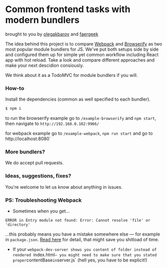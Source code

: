 # Common frontend tasks with modern bundlers

brought to you by [olegakbarov](https://github.com/olegakbarov) and [faergeek](https://github.com/faergeek)

The idea behind this project is to compare [Webpack](https://webpack.github.io/) and [Browserify](http://browserify.org/) as two most popular module bundlers for JS. We've put both setups side by side and configured them up for simple yet common workflow including React app with hot reload. Take a look and compare different approaches and make your next descidion consiously.

We think about it as a TodoMVC for module bundlers if you will.

### How-to

Install the dependencies (common as well specified to each bundler).

```sh
$ npm i
```

to run the browserify example go to `/example-browserify` and `npm start`, then navigate to `http://192.168.0.102:9966/`

for webpack example go to `/example-webpack`, `npm run start` and go to http://localhost:8080`

### More bundlers?

We do accept pull requests.

### Ideas, suggestions, fixes?

You're welcome to let us know about anything in issues.

### PS: Troubleshooting Webpack

- Sometimes when you get...

```
ERROR in Entry module not found: Error: Cannot resolve 'file' or 'directory'
```

...this probably means you have a mistake somewhere else — for example in `package.json`. [Read here](https://github.com/webpack/karma-webpack/issues/33) for detail, that might save you shitload of time.

- If your `webpack-dev-server shows you content of folder instead of rendered `index.html` — you might need to make sure that you stated proper `contentBase` in `server.js` (hell yes, you have to be explicit!)


